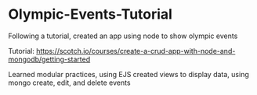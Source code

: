 # Olympic-Events-Tutorial
Following a tutorial, created an app using node to show olympic events


Tutorial: https://scotch.io/courses/create-a-crud-app-with-node-and-mongodb/getting-started

Learned modular practices, using EJS created views to display data, using mongo create, edit, and delete events
